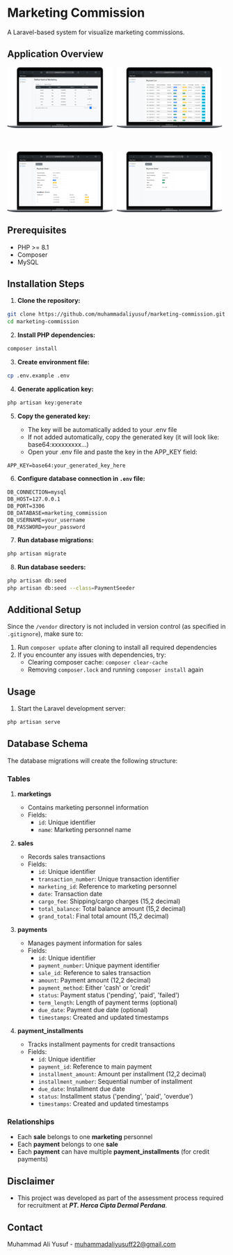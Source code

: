 # Marketing Commission

A Laravel-based system for visualize marketing commissions.

## Application Overview

<div style="display: flex; flex-wrap: wrap; gap: 10px; margin-bottom: 20px;">
  <img src="https://github.com/muhammadaliyusuf/marketing-commission/blob/main/ApplicationOverview/List-Marketing-Commission-Page.png" style="width: 48%; height: auto;">
  <img src="https://github.com/muhammadaliyusuf/marketing-commission/blob/main/ApplicationOverview/List-Payments-Page.png" style="width: 48%; height: auto;">
</div>
<br><br>
<div style="display: flex; flex-wrap: wrap; gap: 10px; margin-bottom: 20px;">
  <img src="https://github.com/muhammadaliyusuf/marketing-commission/blob/main/ApplicationOverview/Payment-Detail-1.png" style="width: 48%; height: auto;">
  <img src="https://github.com/muhammadaliyusuf/marketing-commission/blob/main/ApplicationOverview/Payment-Detail-2.png" style="width: 48%; height: auto;">
</div>

## Prerequisites

- PHP >= 8.1
- Composer
- MySQL

## Installation Steps

1. **Clone the repository:**
```bash
git clone https://github.com/muhammadaliyusuf/marketing-commission.git
cd marketing-commission
```

2. **Install PHP dependencies:**
```bash
composer install
```

3. **Create environment file:**
```bash
cp .env.example .env
```

4. **Generate application key:**
```bash
php artisan key:generate
```

5. **Copy the generated key:**
   
   - The key will be automatically added to your .env file
   - If not added automatically, copy the generated key (it will look like: base64:xxxxxxxxx...)
   - Open your .env file and paste the key in the APP_KEY field:
     
```
APP_KEY=base64:your_generated_key_here
```

6. **Configure database connection in `.env` file:**
```
DB_CONNECTION=mysql
DB_HOST=127.0.0.1
DB_PORT=3306
DB_DATABASE=marketing_commission
DB_USERNAME=your_username
DB_PASSWORD=your_password
```

7. **Run database migrations:**
```bash
php artisan migrate
```

8. **Run database seeders:**
```bash
php artisan db:seed
php artisan db:seed --class=PaymentSeeder
```

## Additional Setup

Since the `/vendor` directory is not included in version control (as specified in `.gitignore`), make sure to:

1. Run `composer update` after cloning to install all required dependencies
2. If you encounter any issues with dependencies, try:
   - Clearing composer cache: `composer clear-cache`
   - Removing `composer.lock` and running `composer install` again

## Usage

1. Start the Laravel development server:
```bash
php artisan serve
```

## Database Schema

The database migrations will create the following structure:

### Tables

1. **marketings**
   - Contains marketing personnel information
   - Fields:
     - `id`: Unique identifier
     - `name`: Marketing personnel name

2. **sales**
   - Records sales transactions
   - Fields:
     - `id`: Unique identifier
     - `transaction_number`: Unique transaction identifier
     - `marketing_id`: Reference to marketing personnel
     - `date`: Transaction date
     - `cargo_fee`: Shipping/cargo charges (15,2 decimal)
     - `total_balance`: Total balance amount (15,2 decimal)
     - `grand_total`: Final total amount (15,2 decimal)

3. **payments**
   - Manages payment information for sales
   - Fields:
     - `id`: Unique identifier
     - `payment_number`: Unique payment identifier
     - `sale_id`: Reference to sales transaction
     - `amount`: Payment amount (12,2 decimal)
     - `payment_method`: Either 'cash' or 'credit'
     - `status`: Payment status ('pending', 'paid', 'failed')
     - `term_length`: Length of payment terms (optional)
     - `due_date`: Payment due date (optional)
     - `timestamps`: Created and updated timestamps

4. **payment_installments**
   - Tracks installment payments for credit transactions
   - Fields:
     - `id`: Unique identifier
     - `payment_id`: Reference to main payment
     - `installment_amount`: Amount per installment (12,2 decimal)
     - `installment_number`: Sequential number of installment
     - `due_date`: Installment due date
     - `status`: Installment status ('pending', 'paid', 'overdue')
     - `timestamps`: Created and updated timestamps

### Relationships

- Each **sale** belongs to one **marketing** personnel
- Each **payment** belongs to one **sale**
- Each **payment** can have multiple **payment_installments** (for credit payments)

## Disclaimer

-   This project was developed as part of the assessment process required for recruitment at **_PT. Herca Cipta Dermal Perdana_**.

## Contact

Muhammad Ali Yusuf - muhammadaliyusuff22@gmail.com
